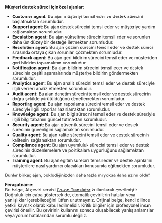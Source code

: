 <!--
CO_OP_TRANSLATOR_METADATA:
{
  "original_hash": "5be7b05ac3220c4fb91e9bd5a37a3794",
  "translation_date": "2025-07-12T11:38:31+00:00",
  "source_file": "08-multi-agent/solution/solution.md",
  "language_code": "tr"
}
-->
**Müşteri destek süreci için özel ajanlar**:

- **Customer agent**: Bu ajan müşteriyi temsil eder ve destek sürecini başlatmaktan sorumludur.
- **Support agent**: Bu ajan destek sürecini temsil eder ve müşteriye yardım sağlamaktan sorumludur.
- **Escalation agent**: Bu ajan yükseltme sürecini temsil eder ve sorunları daha üst düzey bir desteğe iletmekten sorumludur.
- **Resolution agent**: Bu ajan çözüm sürecini temsil eder ve destek süreci sırasında ortaya çıkan sorunları çözmekten sorumludur.
- **Feedback agent**: Bu ajan geri bildirim sürecini temsil eder ve müşteriden geri bildirim toplamaktan sorumludur.
- **Notification agent**: Bu ajan bildirim sürecini temsil eder ve destek sürecinin çeşitli aşamalarında müşteriye bildirim göndermekten sorumludur.
- **Analytics agent**: Bu ajan analiz sürecini temsil eder ve destek süreciyle ilgili verileri analiz etmekten sorumludur.
- **Audit agent**: Bu ajan denetim sürecini temsil eder ve destek sürecinin doğru şekilde yürütüldüğünü denetlemekten sorumludur.
- **Reporting agent**: Bu ajan raporlama sürecini temsil eder ve destek süreciyle ilgili raporlar hazırlamaktan sorumludur.
- **Knowledge agent**: Bu ajan bilgi sürecini temsil eder ve destek süreciyle ilgili bilgi tabanını güncel tutmaktan sorumludur.
- **Security agent**: Bu ajan güvenlik sürecini temsil eder ve destek sürecinin güvenliğini sağlamaktan sorumludur.
- **Quality agent**: Bu ajan kalite sürecini temsil eder ve destek sürecinin kalitesini sağlamaktan sorumludur.
- **Compliance agent**: Bu ajan uyumluluk sürecini temsil eder ve destek sürecinin düzenlemelere ve politikalara uygunluğunu sağlamaktan sorumludur.
- **Training agent**: Bu ajan eğitim sürecini temsil eder ve destek ajanlarını müşterilere nasıl yardımcı olacakları konusunda eğitmekten sorumludur.

Bunlar birkaç ajan, beklediğinizden daha fazla mı yoksa daha az mı oldu?

**Feragatname**:  
Bu belge, AI çeviri servisi [Co-op Translator](https://github.com/Azure/co-op-translator) kullanılarak çevrilmiştir. Doğruluk için çaba göstersek de, otomatik çevirilerin hatalar veya yanlışlıklar içerebileceğini lütfen unutmayınız. Orijinal belge, kendi dilinde yetkili kaynak olarak kabul edilmelidir. Kritik bilgiler için profesyonel insan çevirisi önerilir. Bu çevirinin kullanımı sonucu oluşabilecek yanlış anlamalar veya yorum hatalarından sorumlu değiliz.